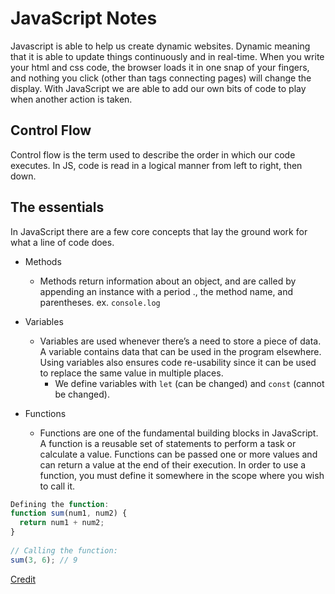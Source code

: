 # JavaScript Notes

Javascript is able to help us create dynamic websites. Dynamic meaning that it is able to update things continuously and in real-time. When you write your html and css code, the browser loads it in one snap of your fingers, and nothing you click (other than tags connecting pages) will change the display. With JavaScript we are able to add our own bits of code to play when another action is taken.

## Control Flow
 
 Control flow is the term used to describe the order in which our code executes. In JS, code is read in a logical manner from left to right, then down.

## The essentials

In JavaScript there are a few core concepts that lay the ground work for what a line of code does.

* Methods
  - Methods return information about an object, and are called by appending an instance with a period ., the method name, and parentheses. ex. `console.log`

* Variables 
  - Variables are used whenever there’s a need to store a piece of data. A variable contains data that can be used in the program elsewhere. Using variables also ensures code re-usability since it can be used to replace the same value in multiple places. 
    - We define variables with `let` (can be changed) and `const` (cannot be changed). 
  
* Functions
  - Functions are one of the fundamental building blocks in JavaScript. A function is a reusable set of statements to perform a task or calculate a value. Functions can be passed one or more values and can return a value at the end of their execution. In order to use a function, you must define it somewhere in the scope where you wish to call it. 
  
```.js
Defining the function:
function sum(num1, num2) {
  return num1 + num2;
}
 
// Calling the function:
sum(3, 6); // 9

```

[Credit](https://www.codecademy.com/learn/introduction-to-javascript/modules/learn-javascript-functions/cheatsheet)

 